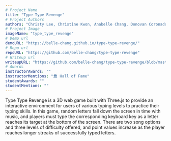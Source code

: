 ```yaml
---
# Project Name
title: "Type Type Revenge"
# Project Authors
authors: "Christy Lee, Christine Kwon, Anabelle Chang, Donovan Coronado"
# Project Image
imageName: "type_type_revenge"
# Demo url
demoURL: "https://belle-chang.github.io/type-type-revenge/"
# Repo url
repoURL: "https://github.com/belle-chang/type-type-revenge"
# Writeup url
writeupURL: "https://github.com/belle-chang/type-type-revenge/blob/master/type-type-revenge_final-report.pdf"
# Awards
instructorAwards: ""
instructorMentions: "🏛️ Hall of Fame"
studentAwards: ""
studentMentions: ""
---
```

Type Type Revenge is a 3D web game built with Three.js to provide an interactive environment for users of various typing levels to practice their typing skills. In this game, random letters fall down the screen in time with music, and players must type the corresponding keyboard key as a letter reaches its target at the bottom of the screen. There are two song options and three levels of difficulty offered, and point values increase as the player reaches longer streaks of successfully typed letters.
